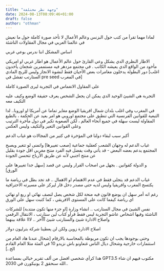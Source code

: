 ```yaml
---
title: "وجهة نظر مختلفة"
date: 2024-08-13T08:09:46+01:00
draft: false
author: "othman"
---
```


لمادا مهما تقرأ من كتب حول البزنس وعالم الأعمال لا تأخد صورة كاملة حول ما نعيش في عالمنا العربي في مجال المقاولات الناشئة

اساس المشكل اننا ندرس بوعي غربي

الاطار النظري الدي يشكل وعي القارئ حول عالم الأعمال هو اطار غربي او امريكي مأخود من الواقع الدي يعيشه الكاتب . في مجتمع مزدهر فيه مستممرين شجعان يأخدون دور البطولة يدخلون مغامرات بعض الأحيان فقط لنشوة الانجاز وليس للربح المادي [اغلب الستارتب تفشل في pre seed في المغرب]

على المقاول الانغماس في التجربة ليرى الصورة كاملة

التجربة هي الشيئ الوحيد الدي يمكن ان يجعل الشخص يعرف حقيقة الوضع وكيف عليه التكيف معه

في المغرب وفي اغلب بلدان شمال افريقيا الوضع مغاير تماما عن أمريكا او اوروبا.. لدا التبعية للقوانين الفرنسية التي تنطبق على مجتمع اوروبي هو امر بعيد عن الحكمة ، بالطبع المقاولة ليست سهلة في جميع أنحاء العالم ، لكن الصعوبة تكبر في دول مأخرة الترتيب وعلى القوانين التغير والتكيف وليس العكس

أكبر سبب لبقاء دولنا في المؤخرة في كتير من المجالات هو غياب الدعم

غياب الدعم له وجهان الشعب كعقلية جماعية [صعب تغييرها] واتمنى لو تتغير ويصبح المجتمع يدعم بعضه البعض - قد يأتي وقت يفضل فيه الفرد منتج مغربي اقل جودة بقليل عن منتج اجنبي لأنه عن طريق الأرباح تتحسن الجودة

و الدولة كقوانين . بجهل من اصحاب القرار وليس عن قصد [سهل جدا تغييرها على الورق]

غياب الدعم قد يتجلى فقط في عدم الاهتمام او الاهمال .. قد تجد بطل في رياضة ما يكتسح المغرب وافريقيا وليس لديه حتى مصدر دخل قار ليركز على مسيرته الاحترافية

رغم انه أمر سهل ان يوضع قانون فيه منحة لكل شخص يصل لنصف نهائي او ربع او نهائي اي رياضة كيفما كانت على المستوى الافريقي ، كما كتبت سهل على الورق

نفس الشيئ في مجال الستارتب .. انشاء وزارة [او جزء منها تكون منتدبة] للشركات الناشئة وفيها اشخاص عاشو التجربة ليس فقط قرأو كتاب لين ستارتب ، الانتقال الرقمي واصلاح الادارة شيئ والستارتب شيئ آآآخر .. لااا علاقة بينهما

اصلاح الادارة زوين ولكن لن يعطينا شركة بترليون دولار

وحتى بوجودها يجب ان تكون مربوطة بالمحاسبة بالارقام [شحال عندنا هاد العام من استتمارات خارجية وشحال ديال الناس غنعاونو باش نزيدو 10 في المئة متلا العام القادم الخ..]

هدا كرأي شخصي افضل من ألف تقرير خيالي بمساعدة GPT3.5 مكتوب فيهم ان شاء الله سنحقق 2 يونيكورن في 2030..
